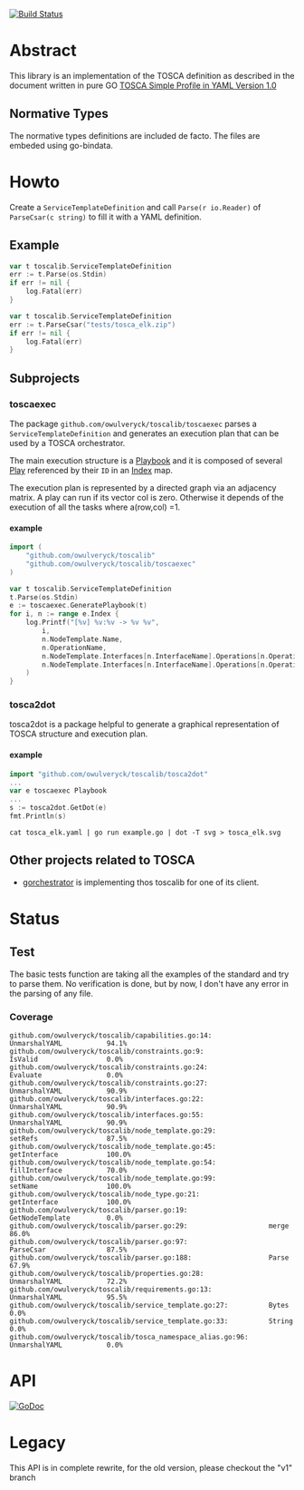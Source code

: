 [![Build Status](https://travis-ci.org/owulveryck/toscalib.svg?branch=master)](https://travis-ci.org/owulveryck/toscalib)

# Abstract

This library is an implementation of the TOSCA definition as described in the document written in pure GO
[TOSCA Simple Profile in YAML Version 1.0](http://docs.oasis-open.org/tosca/TOSCA-Simple-Profile-YAML/v1.0/csd03/TOSCA-Simple-Profile-YAML-v1.0-csd03.html)

## Normative Types
The normative types definitions are included de facto. The files are embeded using go-bindata.

# Howto

Create a `ServiceTemplateDefinition` and call `Parse(r io.Reader)` of `ParseCsar(c string)` to fill it with a YAML definition.

## Example

```go
var t toscalib.ServiceTemplateDefinition
err := t.Parse(os.Stdin)
if err != nil {
    log.Fatal(err)
}
```

```go
var t toscalib.ServiceTemplateDefinition
err := t.ParseCsar("tests/tosca_elk.zip")
if err != nil {
    log.Fatal(err)
}
```

## Subprojects

### toscaexec

The package `github.com/owulveryck/toscalib/toscaexec` parses a `ServiceTemplateDefinition` and generates an execution plan
that can be used by a TOSCA orchestrator.

The main execution structure is a [Playbook](https://godoc.org/github.com/owulveryck/toscalib/toscaexec#Playbook) and
it is composed of several [Play](https://godoc.org/github.com/owulveryck/toscalib/toscaexec#Play) referenced by their `ID` in
an [Index](https://godoc.org/github.com/owulveryck/toscalib/toscaexec#Index) map.

The execution plan is represented by a directed graph via an adjacency matrix.
A play can run if its vector col is zero. Otherwise it depends of the execution of all the tasks where a(row,col) =1.

#### example

```go
import (
    "github.com/owulveryck/toscalib"
    "github.com/owulveryck/toscalib/toscaexec"
)

var t toscalib.ServiceTemplateDefinition
t.Parse(os.Stdin)
e := toscaexec.GeneratePlaybook(t)
for i, n := range e.Index {
    log.Printf("[%v] %v:%v -> %v %v",
        i,
        n.NodeTemplate.Name,
        n.OperationName,
        n.NodeTemplate.Interfaces[n.InterfaceName].Operations[n.OperationName].Implementation,
        n.NodeTemplate.Interfaces[n.InterfaceName].Operations[n.OperationName].Inputs,
    )
}
```

### tosca2dot

tosca2dot is a package helpful to generate a graphical representation of TOSCA structure and execution plan.

#### example

```go
import "github.com/owulveryck/toscalib/tosca2dot"
...
var e toscaexec Playbook
...
s := tosca2dot.GetDot(e)
fmt.Println(s)
```

```shell
cat tosca_elk.yaml | go run example.go | dot -T svg > tosca_elk.svg
```

## Other projects related to TOSCA

* [gorchestrator](https://github.com/owulveryck/gorchestrator) is implementing thos toscalib for one of its client.

# Status

## Test
The basic tests function are taking all the examples of the standard and try to parse them.
No verification is done, but by now, I don't have any error in the parsing of any file.

### Coverage
```shell
github.com/owulveryck/toscalib/capabilities.go:14:              UnmarshalYAML           94.1%
github.com/owulveryck/toscalib/constraints.go:9:                IsValid                 0.0%
github.com/owulveryck/toscalib/constraints.go:24:               Evaluate                0.0%
github.com/owulveryck/toscalib/constraints.go:27:               UnmarshalYAML           90.9%
github.com/owulveryck/toscalib/interfaces.go:22:                UnmarshalYAML           90.9%
github.com/owulveryck/toscalib/interfaces.go:55:                UnmarshalYAML           90.9%
github.com/owulveryck/toscalib/node_template.go:29:             setRefs                 87.5%
github.com/owulveryck/toscalib/node_template.go:45:             getInterface            100.0%
github.com/owulveryck/toscalib/node_template.go:54:             fillInterface           70.0%
github.com/owulveryck/toscalib/node_template.go:99:             setName                 100.0%
github.com/owulveryck/toscalib/node_type.go:21:                 getInterface            100.0%
github.com/owulveryck/toscalib/parser.go:19:                    GetNodeTemplate         0.0%
github.com/owulveryck/toscalib/parser.go:29:                    merge                   86.0%
github.com/owulveryck/toscalib/parser.go:97:                    ParseCsar               87.5%
github.com/owulveryck/toscalib/parser.go:188:                   Parse                   67.9%
github.com/owulveryck/toscalib/properties.go:28:                UnmarshalYAML           72.2%
github.com/owulveryck/toscalib/requirements.go:13:              UnmarshalYAML           95.5%
github.com/owulveryck/toscalib/service_template.go:27:          Bytes                   0.0%
github.com/owulveryck/toscalib/service_template.go:33:          String                  0.0%
github.com/owulveryck/toscalib/tosca_namespace_alias.go:96:     UnmarshalYAML           0.0%
```

 
# API
[![GoDoc](https://godoc.org/github.com/owulveryck/toscalib?status.svg)](https://godoc.org/github.com/owulveryck/toscalib)

# Legacy

This API is in complete rewrite, for the old version, please checkout the "v1" branch
